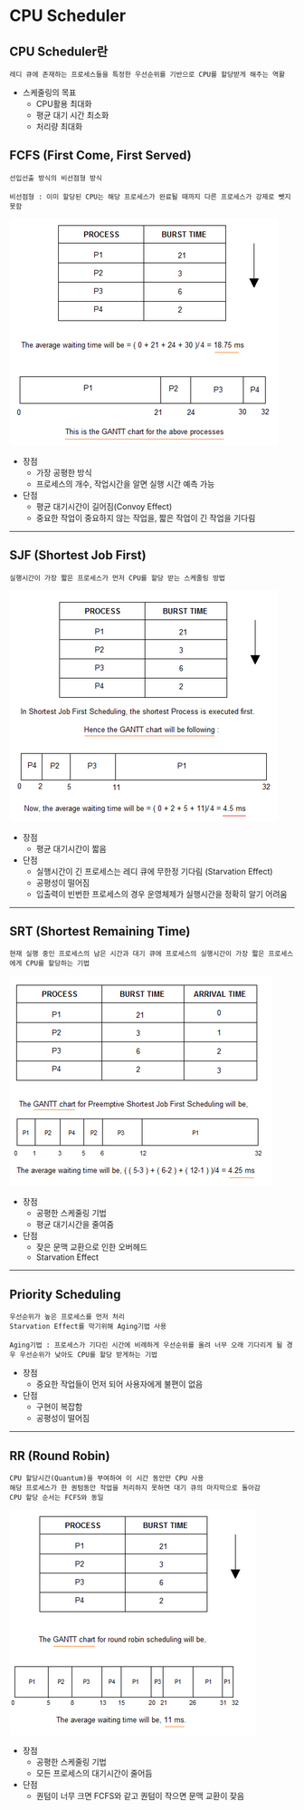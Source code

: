 # CPU Scheduler

## CPU Scheduler란

```
레디 큐에 존재하는 프로세스들을 특정한 우선순위를 기반으로 CPU를 할당받게 해주는 역활
```

 - 스케줄링의 목표
    - CPU활용 최대화
    - 평균 대기 시간 최소화
    - 처리량 최대화

## FCFS (First Come, First Served)

```
선입선출 방식의 비선점형 방식

비선점형 : 이미 할당된 CPU는 해당 프로세스가 완료될 때까지 다른 프로세스가 강제로 뺏지 못함
```

![FCFS](../../image/fcfs.png)

 - 장점
    - 가장 공평한 방식
    - 프로세스의 개수, 작업시간을 알면 실행 시간 예측 가능
 - 단점
    - 평균 대기시간이 길어짐(Convoy Effect)
    - 중요한 작업이 중요하지 않는 작업을, 짧은 작업이 긴 작업을 기다림

---

## SJF (Shortest Job First)

```
실행시간이 가장 짧은 프로세스가 먼저 CPU를 할당 받는 스케줄링 방법
```

![SJF](../../image/sjf.png)

 - 장점
    - 평균 대기시간이 짧음
 - 단점
    - 실행시간이 긴 프로세스는 레디 큐에 무한정 기다림 (Starvation Effect)
    - 공평성이 떨어짐
    - 입출력이 빈번한 프로세스의 경우 운영체제가 실행시간을 정확히 알기 어려움

---

## SRT (Shortest Remaining Time)

```
현재 실행 중인 프로세스의 남은 시간과 대기 큐에 프로세스의 실행시간이 가장 짧은 프로세스에게 CPU를 할당하는 기법
```

![SRT](../../image/srt.png)

 - 장점
    - 공평한 스케줄링 기법
    - 평균 대기시간을 줄여줌
 - 단점
    - 잦은 문맥 교환으로 인한 오버헤드
    - Starvation Effect

---

## Priority Scheduling

```
우선순위가 높은 프로세스를 먼저 처리
Starvation Effect를 막기위해 Aging기법 사용

Aging기법 : 프로세스가 기다린 시간에 비례하게 우선순위를 올려 너무 오래 기다리게 될 경우 우선순위가 낮아도 CPU를 할당 받게하는 기법
```

 - 장점
    - 중요한 작업들이 먼저 되어 사용자에게 불편이 없음
 - 단점
    - 구현이 복잡함
    - 공평성이 떨어짐

---

## RR (Round Robin)

```
CPU 할당시간(Quantum)을 부여하여 이 시간 동안만 CPU 사용
해당 프로세스가 한 퀀텀동안 작업을 처리하지 못하면 대기 큐의 마지막으로 돌아감
CPU 할당 순서는 FCFS와 동일
```

![RR](../../image/rr.png)

 - 장점
    - 공평한 스케줄링 기법
    - 모든 프로세스의 대기시간이 줄어듬
 - 단점
    - 퀀텀이 너무 크면 FCFS와 같고 퀀텀이 작으면 문맥 교환이 잦음
